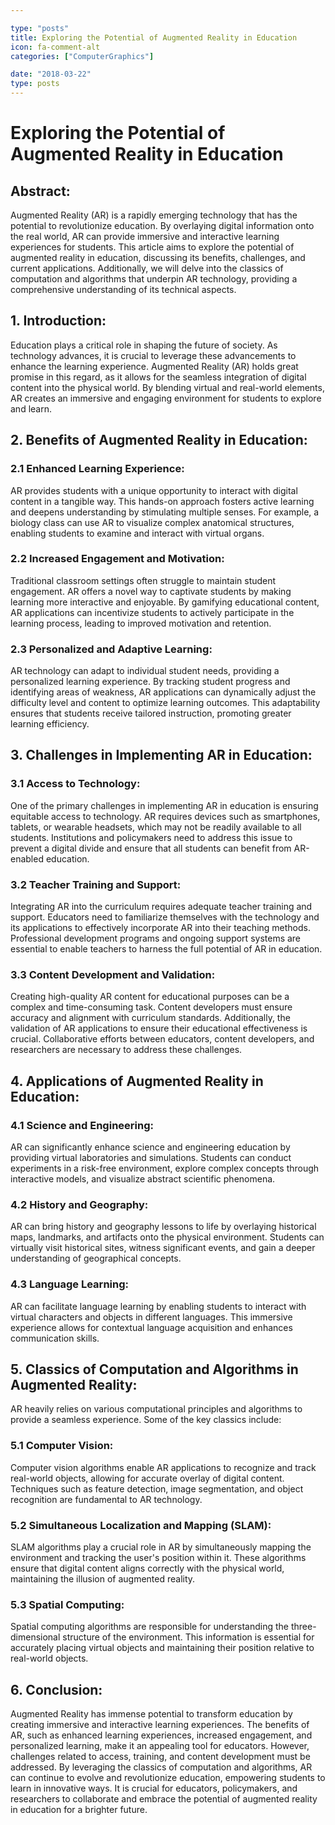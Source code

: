 ```yaml
---

type: "posts"
title: Exploring the Potential of Augmented Reality in Education
icon: fa-comment-alt
categories: ["ComputerGraphics"]

date: "2018-03-22"
type: posts
---
```





# Exploring the Potential of Augmented Reality in Education

## Abstract:
Augmented Reality (AR) is a rapidly emerging technology that has the potential to revolutionize education. By overlaying digital information onto the real world, AR can provide immersive and interactive learning experiences for students. This article aims to explore the potential of augmented reality in education, discussing its benefits, challenges, and current applications. Additionally, we will delve into the classics of computation and algorithms that underpin AR technology, providing a comprehensive understanding of its technical aspects.

## 1. Introduction:
Education plays a critical role in shaping the future of society. As technology advances, it is crucial to leverage these advancements to enhance the learning experience. Augmented Reality (AR) holds great promise in this regard, as it allows for the seamless integration of digital content into the physical world. By blending virtual and real-world elements, AR creates an immersive and engaging environment for students to explore and learn.

## 2. Benefits of Augmented Reality in Education:
### 2.1 Enhanced Learning Experience:
AR provides students with a unique opportunity to interact with digital content in a tangible way. This hands-on approach fosters active learning and deepens understanding by stimulating multiple senses. For example, a biology class can use AR to visualize complex anatomical structures, enabling students to examine and interact with virtual organs.

### 2.2 Increased Engagement and Motivation:
Traditional classroom settings often struggle to maintain student engagement. AR offers a novel way to captivate students by making learning more interactive and enjoyable. By gamifying educational content, AR applications can incentivize students to actively participate in the learning process, leading to improved motivation and retention.

### 2.3 Personalized and Adaptive Learning:
AR technology can adapt to individual student needs, providing a personalized learning experience. By tracking student progress and identifying areas of weakness, AR applications can dynamically adjust the difficulty level and content to optimize learning outcomes. This adaptability ensures that students receive tailored instruction, promoting greater learning efficiency.

## 3. Challenges in Implementing AR in Education:
### 3.1 Access to Technology:
One of the primary challenges in implementing AR in education is ensuring equitable access to technology. AR requires devices such as smartphones, tablets, or wearable headsets, which may not be readily available to all students. Institutions and policymakers need to address this issue to prevent a digital divide and ensure that all students can benefit from AR-enabled education.

### 3.2 Teacher Training and Support:
Integrating AR into the curriculum requires adequate teacher training and support. Educators need to familiarize themselves with the technology and its applications to effectively incorporate AR into their teaching methods. Professional development programs and ongoing support systems are essential to enable teachers to harness the full potential of AR in education.

### 3.3 Content Development and Validation:
Creating high-quality AR content for educational purposes can be a complex and time-consuming task. Content developers must ensure accuracy and alignment with curriculum standards. Additionally, the validation of AR applications to ensure their educational effectiveness is crucial. Collaborative efforts between educators, content developers, and researchers are necessary to address these challenges.

## 4. Applications of Augmented Reality in Education:
### 4.1 Science and Engineering:
AR can significantly enhance science and engineering education by providing virtual laboratories and simulations. Students can conduct experiments in a risk-free environment, explore complex concepts through interactive models, and visualize abstract scientific phenomena.

### 4.2 History and Geography:
AR can bring history and geography lessons to life by overlaying historical maps, landmarks, and artifacts onto the physical environment. Students can virtually visit historical sites, witness significant events, and gain a deeper understanding of geographical concepts.

### 4.3 Language Learning:
AR can facilitate language learning by enabling students to interact with virtual characters and objects in different languages. This immersive experience allows for contextual language acquisition and enhances communication skills.

## 5. Classics of Computation and Algorithms in Augmented Reality:
AR heavily relies on various computational principles and algorithms to provide a seamless experience. Some of the key classics include:

### 5.1 Computer Vision:
Computer vision algorithms enable AR applications to recognize and track real-world objects, allowing for accurate overlay of digital content. Techniques such as feature detection, image segmentation, and object recognition are fundamental to AR technology.

### 5.2 Simultaneous Localization and Mapping (SLAM):
SLAM algorithms play a crucial role in AR by simultaneously mapping the environment and tracking the user's position within it. These algorithms ensure that digital content aligns correctly with the physical world, maintaining the illusion of augmented reality.

### 5.3 Spatial Computing:
Spatial computing algorithms are responsible for understanding the three-dimensional structure of the environment. This information is essential for accurately placing virtual objects and maintaining their position relative to real-world objects.

## 6. Conclusion:
Augmented Reality has immense potential to transform education by creating immersive and interactive learning experiences. The benefits of AR, such as enhanced learning experiences, increased engagement, and personalized learning, make it an appealing tool for educators. However, challenges related to access, training, and content development must be addressed. By leveraging the classics of computation and algorithms, AR can continue to evolve and revolutionize education, empowering students to learn in innovative ways. It is crucial for educators, policymakers, and researchers to collaborate and embrace the potential of augmented reality in education for a brighter future.